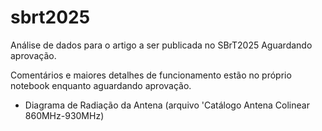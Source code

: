 # sbrt2025
Análise de dados para o artigo a ser publicada no SBrT2025
Aguardando aprovação.

Comentários e maiores detalhes de funcionamento estão no próprio notebook enquanto aguardando aprovação.

- Diagrama de Radiação da Antena (arquivo 'Catálogo Antena Colinear 860MHz-930MHz)
